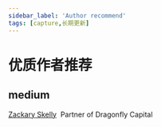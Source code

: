 ```yaml
---
sidebar_label: 'Author recommend'
tags: [capture,长期更新]
---
```


# 优质作者推荐

## medium

[Zackary Skelly](https://medium.com/@zackary)&nbsp;&nbsp;Partner of Dragonfly Capital<br/>
[]()&nbsp;&nbsp;<br/>
[]()&nbsp;&nbsp;<br/>
[]()&nbsp;&nbsp;<br/>